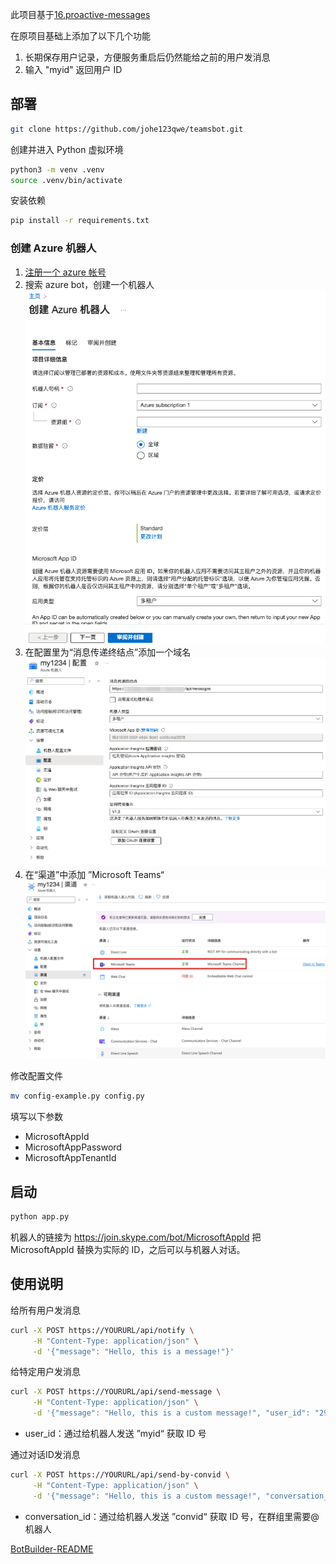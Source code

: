 此项目基于[16.proactive-messages](https://github.com/microsoft/BotBuilder-Samples/tree/main/samples/python/16.proactive-messages)

在原项目基础上添加了以下几个功能
1. 长期保存用户记录，方便服务重启后仍然能给之前的用户发消息
2. 输入 "myid" 返回用户 ID

## 部署

```bash
git clone https://github.com/johe123qwe/teamsbot.git
```

创建并进入 Python 虚拟环境

```bash
python3 -m venv .venv
source .venv/bin/activate
```

安装依赖

```bash
pip install -r requirements.txt
```

### 创建 Azure 机器人

1. [注册一个 azure 帐号](https://portal.azure.com/#home)
2. 搜索 azure bot，创建一个机器人 ![创建](./doc/createbot.png)
3. 在配置里为“消息传递终结点”添加一个域名 ![配置](./doc/config.png)
4. 在“渠道”中添加 ”Microsoft Teams“ ![渠道](./doc/channel.png)

修改配置文件
```bash
mv config-example.py config.py
```
填写以下参数
- MicrosoftAppId
- MicrosoftAppPassword
- MicrosoftAppTenantId

## 启动

```bash
python app.py
```

机器人的链接为 https://join.skype.com/bot/MicrosoftAppId 把 MicrosoftAppId 替换为实际的 ID，之后可以与机器人对话。

## 使用说明

给所有用户发消息
```bash
curl -X POST https://YOURURL/api/notify \
     -H "Content-Type: application/json" \
     -d '{"message": "Hello, this is a message!"}'
```

给特定用户发消息
```bash
curl -X POST https://YOURURL/api/send-message \
     -H "Content-Type: application/json" \
     -d '{"message": "Hello, this is a custom message!", "user_id": "29:1WYxtJrpFKliDr"}'
```
- user_id：通过给机器人发送 ”myid“ 获取 ID 号

通过对话ID发消息
```bash
curl -X POST https://YOURURL/api/send-by-convid \
     -H "Content-Type: application/json" \
     -d '{"message": "Hello, this is a custom message!", "conversation_id": "19:6f566893c2c03400cb8"}'
```
- conversation_id：通过给机器人发送 ”convid“ 获取 ID 号，在群组里需要@机器人

[BotBuilder-README](https://github.com/microsoft/BotBuilder-Samples/blob/main/README.md)